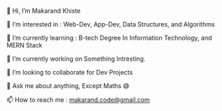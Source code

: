 👋 Hi, I’m Makarand Khiste

👀 I’m interested in : Web-Dev, App-Dev, Data Structures, and Algorithms

🌱 I’m currently learning : B-tech Degree In Information Technology, and MERN Stack

🔭 I’m currently working on Something Intresting.

👯 I’m looking to collaborate for Dev Projects

💬 Ask me about anything, Except Maths 😅

📫 How to reach me : makarand.code@gmail.com

<!---
makarand-20/makarand-20 is a ✨ special ✨ repository because its `README.md` (this file) appears on your GitHub profile.
You can click the Preview link to take a look at your changes.
--->
